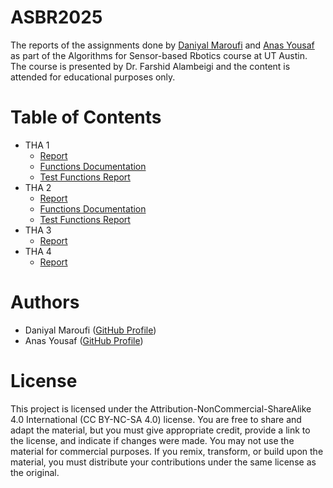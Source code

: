 # ASBR2025
The reports of the assignments done by [Daniyal Maroufi](https://github.com/daniyalmaroufi) and [Anas Yousaf](https://github.com/any329) as part of the Algorithms for Sensor-based Rbotics course at UT Austin. The course is presented by Dr. Farshid Alambeigi and the content is attended for educational purposes only. 

# Table of Contents

- THA 1
    - [Report](./THA1_Report.pdf)
    - [Functions Documentation](./THA1_Functions_Documentation.pdf)
    - [Test Functions Report](./THA1_Tests_Report.pdf)
- THA 2
    - [Report](./THA2_Report.pdf)
    - [Functions Documentation](./THA2_Functions_Documentation.pdf)
    - [Test Functions Report](./THA2_Tests_Report.pdf)
- THA 3
    - [Report](./THA3_Report.pdf)
- THA 4
    - [Report](./THA4_Report.pdf)

# Authors
- Daniyal Maroufi ([GitHub Profile](https://github.com/daniyalmaroufi))  
- Anas Yousaf ([GitHub Profile](https://github.com/any329))

# License
This project is licensed under the Attribution-NonCommercial-ShareAlike 4.0 International (CC BY-NC-SA 4.0) license. You are free to share and adapt the material, but you must give appropriate credit, provide a link to the license, and indicate if changes were made. You may not use the material for commercial purposes. If you remix, transform, or build upon the material, you must distribute your contributions under the same license as the original.

